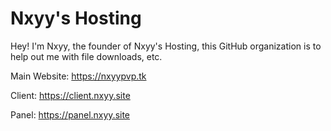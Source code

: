 # Nxyy's Hosting
Hey! I'm Nxyy, the founder of Nxyy's Hosting, this GitHub organization is to help out me with file downloads, etc.

Main Website: https://nxyypvp.tk

Client: https://client.nxyy.site

Panel: https://panel.nxyy.site